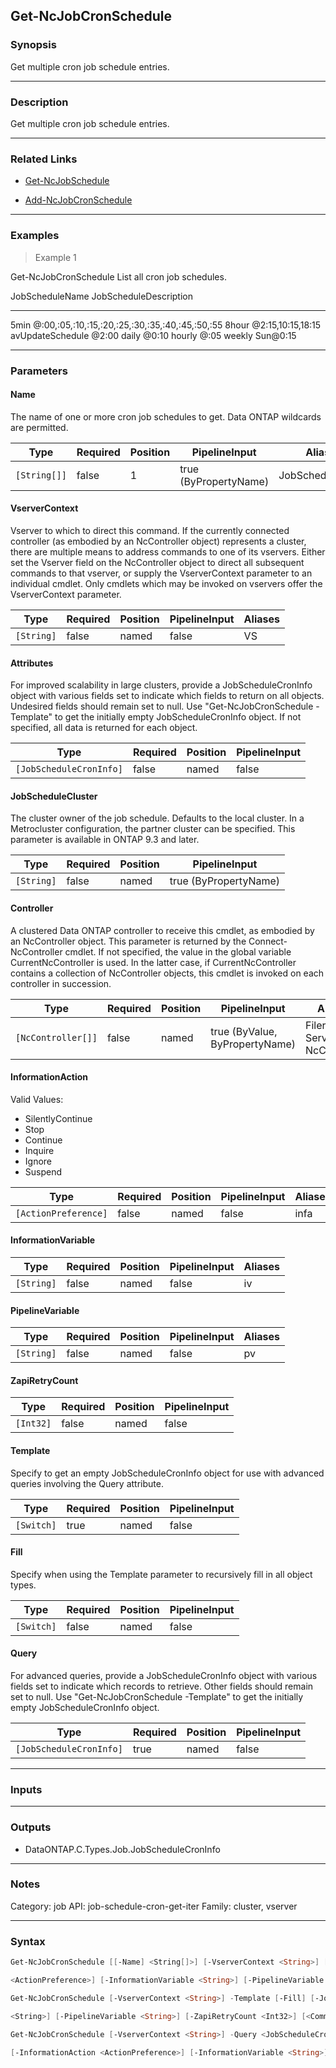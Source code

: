 Get-NcJobCronSchedule
---------------------

### Synopsis
Get multiple cron job schedule entries.

---

### Description

Get multiple cron job schedule entries.

---

### Related Links
* [Get-NcJobSchedule](Get-NcJobSchedule)

* [Add-NcJobCronSchedule](Add-NcJobCronSchedule)

---

### Examples
> Example 1

Get-NcJobCronSchedule
List all cron job schedules.

JobScheduleName           JobScheduleDescription
---------------           ----------------------
5min                      @:00,:05,:10,:15,:20,:25,:30,:35,:40,:45,:50,:55
8hour                     @2:15,10:15,18:15
avUpdateSchedule          @2:00
daily                     @0:10
hourly                    @:05
weekly                    Sun@0:15

---

### Parameters
#### **Name**
The name of one or more cron job schedules to get.  Data ONTAP wildcards are permitted.

|Type        |Required|Position|PipelineInput        |Aliases        |
|------------|--------|--------|---------------------|---------------|
|`[String[]]`|false   |1       |true (ByPropertyName)|JobScheduleName|

#### **VserverContext**
Vserver to which to direct this command.  If the currently connected controller (as embodied by an NcController object) represents a cluster, there are multiple means to address commands to one of its vservers.  Either set the Vserver field on the NcController object to direct all subsequent commands to that vserver, or supply the VserverContext parameter to an individual cmdlet.  Only cmdlets which may be invoked on vservers offer the VserverContext parameter.

|Type      |Required|Position|PipelineInput|Aliases|
|----------|--------|--------|-------------|-------|
|`[String]`|false   |named   |false        |VS     |

#### **Attributes**
For improved scalability in large clusters, provide a JobScheduleCronInfo object with various fields set to indicate which fields to return on all objects.  Undesired fields should remain set to null.  Use "Get-NcJobCronSchedule -Template" to get the initially empty JobScheduleCronInfo object.  If not specified, all data is returned for each object.

|Type                   |Required|Position|PipelineInput|
|-----------------------|--------|--------|-------------|
|`[JobScheduleCronInfo]`|false   |named   |false        |

#### **JobScheduleCluster**
The cluster owner of the job schedule. Defaults to the local cluster. In a Metrocluster configuration, the partner cluster can be specified.
This parameter is available in ONTAP 9.3 and later.

|Type      |Required|Position|PipelineInput        |
|----------|--------|--------|---------------------|
|`[String]`|false   |named   |true (ByPropertyName)|

#### **Controller**
A clustered Data ONTAP controller to receive this cmdlet, as embodied by an NcController object.  This parameter is returned by the Connect-NcController cmdlet.  If not specified, the value in the global variable CurrentNcController is used.  In the latter case, if CurrentNcController contains a collection of NcController objects, this cmdlet is invoked on each controller in succession.

|Type              |Required|Position|PipelineInput                 |Aliases                          |
|------------------|--------|--------|------------------------------|---------------------------------|
|`[NcController[]]`|false   |named   |true (ByValue, ByPropertyName)|Filer<br/>Server<br/>NcController|

#### **InformationAction**

Valid Values:

* SilentlyContinue
* Stop
* Continue
* Inquire
* Ignore
* Suspend

|Type                |Required|Position|PipelineInput|Aliases|
|--------------------|--------|--------|-------------|-------|
|`[ActionPreference]`|false   |named   |false        |infa   |

#### **InformationVariable**

|Type      |Required|Position|PipelineInput|Aliases|
|----------|--------|--------|-------------|-------|
|`[String]`|false   |named   |false        |iv     |

#### **PipelineVariable**

|Type      |Required|Position|PipelineInput|Aliases|
|----------|--------|--------|-------------|-------|
|`[String]`|false   |named   |false        |pv     |

#### **ZapiRetryCount**

|Type     |Required|Position|PipelineInput|
|---------|--------|--------|-------------|
|`[Int32]`|false   |named   |false        |

#### **Template**
Specify to get an empty JobScheduleCronInfo object for use with advanced queries involving the Query attribute.

|Type      |Required|Position|PipelineInput|
|----------|--------|--------|-------------|
|`[Switch]`|true    |named   |false        |

#### **Fill**
Specify when using the Template parameter to recursively fill in all object types.

|Type      |Required|Position|PipelineInput|
|----------|--------|--------|-------------|
|`[Switch]`|false   |named   |false        |

#### **Query**
For advanced queries, provide a JobScheduleCronInfo object with various fields set to indicate which records to retrieve.  Other fields should remain set to null.  Use "Get-NcJobCronSchedule -Template" to get the initially empty JobScheduleCronInfo object.

|Type                   |Required|Position|PipelineInput|
|-----------------------|--------|--------|-------------|
|`[JobScheduleCronInfo]`|true    |named   |false        |

---

### Inputs

---

### Outputs
* DataONTAP.C.Types.Job.JobScheduleCronInfo

---

### Notes
Category: job
API: job-schedule-cron-get-iter
Family: cluster, vserver

---

### Syntax
```PowerShell
Get-NcJobCronSchedule [[-Name] <String[]>] [-VserverContext <String>] [-Attributes <JobScheduleCronInfo>] [-JobScheduleCluster <String>] [-Controller <NcController[]>] [-InformationAction 
```
```PowerShell
<ActionPreference>] [-InformationVariable <String>] [-PipelineVariable <String>] [-ZapiRetryCount <Int32>] [<CommonParameters>]
```
```PowerShell
Get-NcJobCronSchedule [-VserverContext <String>] -Template [-Fill] [-JobScheduleCluster <String>] [-Controller <NcController[]>] [-InformationAction <ActionPreference>] [-InformationVariable 
```
```PowerShell
<String>] [-PipelineVariable <String>] [-ZapiRetryCount <Int32>] [<CommonParameters>]
```
```PowerShell
Get-NcJobCronSchedule [-VserverContext <String>] -Query <JobScheduleCronInfo> [-Attributes <JobScheduleCronInfo>] [-JobScheduleCluster <String>] [-Controller <NcController[]>] 
```
```PowerShell
[-InformationAction <ActionPreference>] [-InformationVariable <String>] [-PipelineVariable <String>] [-ZapiRetryCount <Int32>] [<CommonParameters>]
```
